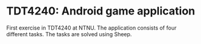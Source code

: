 # TDT4240: Android game application
First exercise in TDT4240 at NTNU. The application consists of four different tasks. The tasks are solved using Sheep. 

